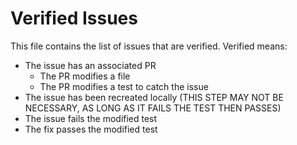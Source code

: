 # Verified Issues
This file contains the list of issues that are verified. Verified means:
- The issue has an associated PR
    - The PR modifies a file
    - The PR modifies a test to catch the issue
- The issue has been recreated locally (THIS STEP MAY NOT BE NECESSARY, AS LONG AS IT FAILS THE TEST THEN PASSES)
- The issue fails the modified test
- The fix passes the modified test